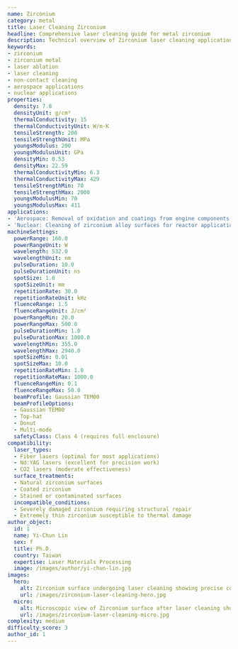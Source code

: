 ```yaml
---
name: Zirconium
category: metal
title: Laser Cleaning Zirconium
headline: Comprehensive laser cleaning guide for metal zirconium
description: Technical overview of Zirconium laser cleaning applications and parameters
keywords:
- zirconium
- zirconium metal
- laser ablation
- laser cleaning
- non-contact cleaning
- aerospace applications
- nuclear applications
properties:
  density: 7.8
  densityUnit: g/cm³
  thermalConductivity: 15
  thermalConductivityUnit: W/m·K
  tensileStrength: 200
  tensileStrengthUnit: MPa
  youngsModulus: 200
  youngsModulusUnit: GPa
  densityMin: 0.53
  densityMax: 22.59
  thermalConductivityMin: 6.3
  thermalConductivityMax: 429
  tensileStrengthMin: 70
  tensileStrengthMax: 2000
  youngsModulusMin: 70
  youngsModulusMax: 411
applications:
- 'Aerospace: Removal of oxidation and coatings from engine components'
- 'Nuclear: Cleaning of zirconium alloy surfaces for reactor applications'
machineSettings:
  powerRange: 160.0
  powerRangeUnit: W
  wavelength: 532.0
  wavelengthUnit: nm
  pulseDuration: 10.0
  pulseDurationUnit: ns
  spotSize: 1.0
  spotSizeUnit: mm
  repetitionRate: 30.0
  repetitionRateUnit: kHz
  fluenceRange: 1.5
  fluenceRangeUnit: J/cm²
  powerRangeMin: 20.0
  powerRangeMax: 500.0
  pulseDurationMin: 1.0
  pulseDurationMax: 1000.0
  wavelengthMin: 355.0
  wavelengthMax: 2940.0
  spotSizeMin: 0.01
  spotSizeMax: 10.0
  repetitionRateMin: 1.0
  repetitionRateMax: 1000.0
  fluenceRangeMin: 0.1
  fluenceRangeMax: 50.0
  beamProfile: Gaussian TEM00
  beamProfileOptions:
  - Gaussian TEM00
  - Top-hat
  - Donut
  - Multi-mode
  safetyClass: Class 4 (requires full enclosure)
compatibility:
  laser_types:
  - Fiber lasers (optimal for most applications)
  - Nd:YAG lasers (excellent for precision work)
  - CO2 lasers (moderate effectiveness)
  surface_treatments:
  - Natural zirconium surfaces
  - Coated zirconium
  - Stained or contaminated surfaces
  incompatible_conditions:
  - Severely damaged zirconium requiring structural repair
  - Extremely thin zirconium susceptible to thermal damage
author_object:
  id: 1
  name: Yi-Chun Lin
  sex: f
  title: Ph.D.
  country: Taiwan
  expertise: Laser Materials Processing
  image: /images/author/yi-chun-lin.jpg
images:
  hero:
    alt: Zirconium surface undergoing laser cleaning showing precise contamination removal
    url: /images/zirconium-laser-cleaning-hero.jpg
  micro:
    alt: Microscopic view of Zirconium surface after laser cleaning showing detailed surface structure
    url: /images/zirconium-laser-cleaning-micro.jpg
complexity: medium
difficulty_score: 3
author_id: 1
---
```

